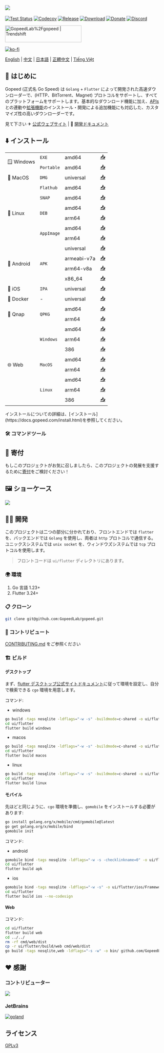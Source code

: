 # [![](_docs/img/banner.png)](https://gopeed.com)

[![Test Status](https://github.com/GopeedLab/gopeed/workflows/test/badge.svg)](https://github.com/GopeedLab/gopeed/actions?query=workflow%3Atest)
[![Codecov](https://codecov.io/gh/GopeedLab/gopeed/branch/main/graph/badge.svg)](https://codecov.io/gh/GopeedLab/gopeed)
[![Release](https://img.shields.io/github/release/GopeedLab/gopeed.svg)](https://github.com/GopeedLab/gopeed/releases)
[![Download](https://img.shields.io/github/downloads/GopeedLab/gopeed/total.svg)](https://github.com/GopeedLab/gopeed/releases)
[![Donate](https://img.shields.io/badge/%24-donate-ff69b4.svg)](https://docs.gopeed.com/donate.html)
[![Discord](https://img.shields.io/discord/1037992631881449472?label=Discord&logo=discord&style=social)](https://discord.gg/ZUJqJrwCGB)

<a href="https://trendshift.io/repositories/7953" target="_blank"><img src="https://trendshift.io/api/badge/repositories/7953" alt="GopeedLab%2Fgopeed | Trendshift" style="width: 250px; height: 55px;" width="250" height="55"/></a>

[![ko-fi](https://ko-fi.com/img/githubbutton_sm.svg)](https://ko-fi.com/R6R6IJGN6)

[English](/README.md) | [中文](/README_zh-CN.md) | [日本語](/README_ja-JP.md) | [正體中文](/README_zh-TW.md) | [Tiếng Việt](/README_vi-VN.md)

## 🚀 はじめに

Gopeed (正式名 Go Speed) は `Golang` + `Flutter` によって開発された高速ダウンローダーで、(HTTP、BitTorrent、Magnet) プロトコルをサポートし、すべてのプラットフォームをサポートします。基本的なダウンロード機能に加え、[APIs](https://docs.gopeed.com/dev-api.html)との連動や[拡張機能](https://docs.gopeed.com/dev-extension.html)のインストール・開発による追加機能にも対応した、カスタマイズ性の高いダウンローダーです。

見て下さい ✈ [公式ウェブサイト](https://gopeed.com) | 📖 [開発ドキュメント](https://docs.gopeed.com)

## ⬇️ インストール

<table>
  <tbody>
    <tr>
      <td rowspan="2">🪟 Windows</td>
      <td><code>EXE</code></td>
      <td>amd64</td>
      <td><a href="https://gopeed.com/api/download?tpl=Gopeed-$version-windows-amd64.zip">📥</a></td>
    </tr>
    <tr>
      <td><code>Portable</code></td>
      <td>amd64</td>
      <td><a href="https://gopeed.com/api/download?tpl=Gopeed-$version-windows-amd64-portable.zip">📥</a></td>
    </tr>
    <tr>
      <td>🍎 MacOS</td>
      <td><code>DMG</code></td>
      <td>universal</td>
      <td><a href="https://gopeed.com/api/download?tpl=Gopeed-$version-macos.dmg">📥</a></td>
    </tr>
    <tr>
      <td rowspan="6">🐧 Linux</td>
      <td><code>Flathub</code></td>
      <td>amd64</td>
      <td><a href="https://flathub.org/apps/com.gopeed.Gopeed">📥</a></td>
    </tr>
    <tr>
      <td><code>SNAP</code></td>
      <td>amd64</td>
      <td><a href="https://snapcraft.io/gopeed">📥</a></td>
    </tr>
    <tr>
      <td rowspan="2"><code>DEB</code></td>
      <td>amd64</td>
      <td><a href="https://gopeed.com/api/download?tpl=Gopeed-$version-linux-amd64.deb">📥</a></td>
    </tr>
    <tr>
      <td>arm64</td>
      <td><a href="https://gopeed.com/api/download?tpl=Gopeed-$version-linux-arm64.deb">📥</a></td>
    </tr>
    <tr>
      <td rowspan="2"><code>AppImage</code></td>
      <td>amd64</td>
      <td><a href="https://gopeed.com/api/download?tpl=Gopeed-$version-linux-amd64.AppImage">📥</a></td>
    </tr>
    <tr>
      <td>arm64</td>
      <td><a href="https://gopeed.com/api/download?tpl=Gopeed-$version-linux-arm64.AppImage">📥</a></td>
    </tr>
    <tr>
      <td rowspan="4">🤖 Android</td>
      <td rowspan="4"><code>APK</code></td>
      <td>universal</td>
      <td><a href="https://gopeed.com/api/download?tpl=Gopeed-$version-android.apk">📥</a></td>
    </tr>
     <tr>
      <td>armeabi-v7a</td>
      <td><a href="https://gopeed.com/api/download?tpl=Gopeed-$version-android-armeabi-v7a.apk">📥</a></td>
    </tr>
     <tr>
      <td>arm64-v8a</td>
      <td><a href="https://gopeed.com/api/download?tpl=Gopeed-$version-android-arm64-v8a.apk">📥</a></td>
    </tr>
    <tr>
      <td>x86_64</td>
      <td><a href="https://gopeed.com/api/download?tpl=Gopeed-$version-android-x86_64.apk">📥</a></td>
    </tr>
    <tr>
      <td>📱 iOS</td>
      <td><code>IPA</code></td>
      <td>universal</td>
      <td><a href="https://gopeed.com/api/download?tpl=Gopeed-$version-ios.ipa">📥</a></td>
    </tr>
    <tr>
      <td>🐳 Docker</td>
      <td>-</td>
      <td>universal</td>
      <td><a href="https://hub.docker.com/r/liwei2633/gopeed">📥</a></td>
    </tr>
    <tr>
      <td rowspan="2">💾 Qnap</td>
      <td rowspan="2"><code>QPKG</code></td>
      <td>amd64</td>
      <td><a href="https://gopeed.com/api/download?tpl=gopeed-$version-qnap-amd64.qpkg">📥</a></td>
    </tr>
    <tr>
      <td>arm64</td>
      <td><a href="https://gopeed.com/api/download?tpl=gopeed-$version-qnap-arm64.qpkg">📥</a></td>
    </tr>
    <tr>
      <td rowspan="8">🌐 Web</td>
      <td rowspan="3"><code>Windows</code></td>
      <td>amd64</td>
      <td><a href="https://gopeed.com/api/download?tpl=gopeed-web-$version-windows-amd64.zip">📥</a></td>
    </tr>
    <tr>
      <td>arm64</td>
      <td><a href="https://gopeed.com/api/download?tpl=gopeed-web-$version-windows-arm64.zip">📥</a></td>
    </tr>
    <tr>
      <td>386</td>
      <td><a href="https://gopeed.com/api/download?tpl=gopeed-web-$version-windows-386.zip">📥</a></td>
    </tr>
    <tr>
      <td rowspan="2"><code>MacOS</code></td>
      <td>amd64</td>
      <td><a href="https://gopeed.com/api/download?tpl=gopeed-web-$version-macos-amd64.zip">📥</a></td>
    </tr>
    <tr>
      <td>arm64</td>
      <td><a href="https://gopeed.com/api/download?tpl=gopeed-web-$version-macos-arm64.zip">📥</a></td>
    </tr>
    <tr>
      <td rowspan="3"><code>Linux</code></td>
      <td>amd64</td>
      <td><a href="https://gopeed.com/api/download?tpl=gopeed-web-$version-linux-amd64.zip">📥</a></td>
    </tr>
    <tr>
      <td>arm64</td>
      <td><a href="https://gopeed.com/api/download?tpl=gopeed-web-$version-linux-arm64.zip">📥</a></td>
    </tr>
    <tr>
      <td>386</td>
      <td><a href="https://gopeed.com/api/download?tpl=gopeed-web-$version-linux-386.zip">📥</a></td>
    </tr>
  </tbody>
</table>
インストールについての詳細は、[インストール](https://docs.gopeed.com/install.html)を参照してください。

### 🛠️ コマンドツール

## 💝 寄付

もしこのプロジェクトがお気に召しましたら、このプロジェクトの発展を支援するために[寄付](https://docs.gopeed.com/donate.html)をご検討ください！

## 🖼️ ショーケース

![](_docs/img/ui-demo.png)

## 👨‍💻 開発

このプロジェクトは二つの部分に分かれており、フロントエンドでは `flutter` を、バックエンドでは `Golang` を使用し、両者は `http` プロトコルで通信する。ユニックスシステムでは `unix socket` を、ウィンドウズシステムでは `tcp` プロトコルを使用します。

> フロントコードは `ui/flutter` ディレクトリにあります。

### 🌍 環境

1. Go 言語 1.23+
2. Flutter 3.24+

### 📋 クローン

```bash
git clone git@github.com:GopeedLab/gopeed.git
```

### 🤝 コントリビュート

[CONTRIBUTING.md](/CONTRIBUTING_ja-JP.md) をご参照ください

### 🏗️ ビルド

#### デスクトップ

まず、[flutter デスクトップ公式サイトドキュメント](https://docs.flutter.dev/development/platform-integration/desktop)に従って環境を設定し、自分で検索できる `cgo` 環境を用意します。

コマンド:

- windows

```bash
go build -tags nosqlite -ldflags="-w -s" -buildmode=c-shared -o ui/flutter/windows/libgopeed.dll github.com/GopeedLab/gopeed/bind/desktop
cd ui/flutter
flutter build windows
```

- macos

```bash
go build -tags nosqlite -ldflags="-w -s" -buildmode=c-shared -o ui/flutter/macos/Frameworks/libgopeed.dylib github.com/GopeedLab/gopeed/bind/desktop
cd ui/flutter
flutter build macos
```

- linux

```bash
go build -tags nosqlite -ldflags="-w -s" -buildmode=c-shared -o ui/flutter/linux/bundle/lib/libgopeed.so github.com/GopeedLab/gopeed/bind/desktop
cd ui/flutter
flutter build linux
```

#### モバイル

先ほどと同じように、`cgo` 環境を準備し、`gomobile` をインストールする必要があります:

```bash
go install golang.org/x/mobile/cmd/gomobile@latest
go get golang.org/x/mobile/bind
gomobile init
```

コマンド:

- android

```bash
gomobile bind -tags nosqlite -ldflags="-w -s -checklinkname=0" -o ui/flutter/android/app/libs/libgopeed.aar -target=android -androidapi 21 -javapkg="com.gopeed" github.com/GopeedLab/gopeed/bind/mobile
cd ui/flutter
flutter build apk
```

- ios

```bash
gomobile bind -tags nosqlite -ldflags="-w -s" -o ui/flutter/ios/Frameworks/Libgopeed.xcframework -target=ios github.com/GopeedLab/gopeed/bind/mobile
cd ui/flutter
flutter build ios --no-codesign
```

#### Web

コマンド:

```bash
cd ui/flutter
flutter build web
cd ../../
rm -rf cmd/web/dist
cp -r ui/flutter/build/web cmd/web/dist
go build -tags nosqlite,web -ldflags="-s -w" -o bin/ github.com/GopeedLab/gopeed/cmd/web
```

## ❤️ 感謝

### コントリビューター

<a href="https://github.com/GopeedLab/gopeed/graphs/contributors">
  <img src="https://contrib.rocks/image?repo=GopeedLab/gopeed" />
</a>

### JetBrains

[![goland](_docs/img/goland.svg)](https://www.jetbrains.com/?from=gopeed)

## ライセンス

[GPLv3](LICENSE)
